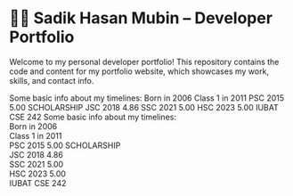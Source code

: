 # 🧑‍💻 Sadik Hasan Mubin – Developer Portfolio

Welcome to my personal developer portfolio! This repository contains the code and content for my portfolio website, which showcases my work, skills, and contact info.

Some basic info about my timelines:
 Born in 2006
 Class 1 in 2011
 PSC 2015 5.00 SCHOLARSHIP
 JSC 2018 4.86
 SSC 2021 5.00
 HSC 2023 5.00
 IUBAT CSE 242
 Some basic info about my timelines:<br>
 Born in 2006<br>
 Class 1 in 2011<br>
 PSC 2015 5.00 SCHOLARSHIP<br>
 JSC 2018 4.86<br>
 SSC 2021 5.00<br>
 HSC 2023 5.00<br>
 IUBAT CSE 242<br>
